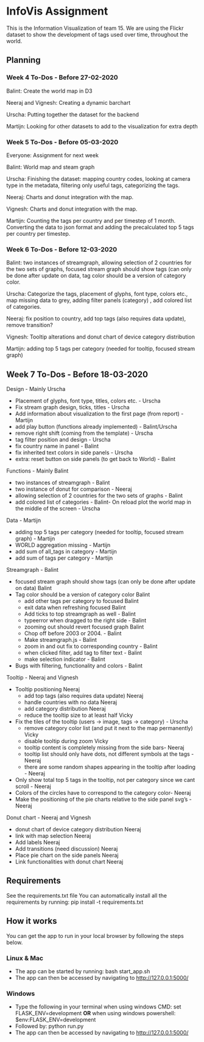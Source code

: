 # InfoVis Assignment #

This is the Information Visualization of team 15. We are using the Flickr dataset to show the development of tags used over time, throughout the world. 

## Planning ##

### Week 4 To-Dos - Before 27-02-2020 ###
Balint: Create the world map in D3

Neeraj and Vignesh: Creating a dynamic barchart

Urscha: Putting together the dataset for the backend

Martijn: Looking for other datasets to add to the visualization for extra depth

### Week 5 To-Dos - Before 05-03-2020 ###

Everyone: Assignment for next week

Balint: World map and steam graph

Urscha: Finishing the dataset: mapping country codes, looking at camera type in the metadata, filtering only useful tags, categorizing the tags.

Neeraj: Charts and donut integration with the map.

Vignesh: Charts and donut integration with the map.

Martijn: Counting the tags per country and per timestep of 1 month. Converting the data to json format and adding the precalculated top 5 tags per country per timestep.

### Week 6 To-Dos - Before 12-03-2020 ###

Balint: two instances of streamgraph,  allowing selection of 2 countries for the two sets of graphs,  focused stream graph should show tags (can only be done after update on data, tag color should be a version of category color.

Urscha: Categorize the tags, placement of glyphs, font type, colors etc., map missing data to grey, adding filter panels (category) , add colored list of categories.

Neeraj: fix position to country, add top tags (also requires data update), remove transition?

Vignesh: Tooltip alterations and donut chart of device category distribution

Martijn: adding top 5 tags per category (needed for tooltip, focused stream graph) 

## Week 7 To-Dos - Before 18-03-2020 ##

Design - Mainly Urscha
  - Placement of glyphs, font type, titles, colors etc. - Urscha
  - Fix stream graph design, ticks, titles - Urscha
  - Add information about visualization to the first page (from report) - Martijn
  - add play button (functions already implemented) - Balint/Urscha
  - remove right shift (coming from the template) - Urscha
  - tag filter position and design - Urscha
  - fix country name in panel - Balint
  - fix inherited text colors in side panels - Urscha
  - extra: reset button on side panels (to get back to World) - Balint

Functions - Mainly Balint
  - two instances of streamgraph - Balint
  - two instance of donut for comparison - Neeraj
  - allowing selection of 2 countries for the two sets of graphs - Balint
  - add colored list of categories - Balint- On reload plot the world map in the middle of the screen - Urscha

Data - Martijn
  - adding top 5 tags per category (needed for tooltip, focused stream graph) - Martijn
  - WORLD aggregation missing - Martijn
  - add sum of all_tags in category - Martijn
  - add sum of tags per category - Martijn

Streamgraph - Balint
  - focused stream graph should show tags (can only be done after update on data) Balint
  - Tag color should be a version of category color Balint
	- add other tags per category to focused Balint
	- exit data when refreshing focused Balint
	- Add ticks to top streamgraph as well - Balint
	- typeerror when dragged to the right side - Balint
	- zooming out should revert focused graph Balint
	- Chop off before 2003 or 2004. - Balint
	- Make streamgraph.js - Balint
	- zoom in and out fix to corresponding country - Balint
	- when clicked filter, add tag to filter text - Balint
	- make selection indicator  - Balint
  - Bugs with filtering, functionality and colors - Balint
	
Tooltip - Neeraj and Vignesh
  - Tooltip positioning Neeraj
	- add top tags (also requires data update) Neeraj
	- handle countries with no data Neeraj
	- add category distribution Neeraj
	- reduce the tooltip size to at least half  Vicky 
  - Fix the tiles of the tooltip (users → image, tags → category) - Urscha
	- remove category color list (and put it next to the map permanently) Vicky
	- disable tooltip during zoom Vicky
	- tooltip content is completely missing from the side bars- Neeraj
	- tooltip list should only have dots, not different symbols at the tags - Neeraj
	- there are some random shapes appearing in the tooltip after loading - Neeraj
  - Only show total top 5 tags in the tooltip, not per category since we cant scroll - Neeraj
  - Colors of the circles have to correspond to the category color- Neeraj
  - Make the positioning of the pie charts relative to the side panel svg’s - Neeraj
	
Donut chart - Neeraj and Vignesh
- donut chart of device category distribution Neeraj 
- link with map selection Neeraj
- Add labels Neeraj
- Add transitions (need discussion) Neeraj
- Place pie chart on the side panels Neeraj
- Link functionalities with donut chart Neeraj


## Requirements ##

See the requirements.txt file
You can automatically install all the requirements by running: pip install -t requirements.txt

## How it works ##

You can get the app to run in your local browser by following the steps below.

### Linux & Mac ###

* The app can be started by running: bash start_app.sh
* The app can then be accessed by navigating to http://127.0.0.1:5000/

### Windows ###

* Type the following in your terminal when using windows CMD: set FLASK_ENV=development **OR** when using windows powershell: $env:FLASK_ENV=development
* Followed by: python run.py
* The app can then be accessed by navigating to http://127.0.0.1:5000/
